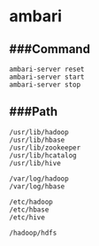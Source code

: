 ambari
========

###Command
----------------------
```
ambari-server reset
ambari-server start
ambari-server stop
```

###Path
----------------------
```
/usr/lib/hadoop
/usr/lib/hbase
/usr/lib/zookeeper
/usr/lib/hcatalog
/usr/lib/hive

/var/log/hadoop
/var/log/hbase

/etc/hadoop
/etc/hbase
/etc/hive

/hadoop/hdfs
```
